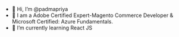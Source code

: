 - 👋 Hi, I’m @padmapriya
- 👀 I am a Adobe Certified Expert-Magento Commerce Developer & Microsoft Certified: Azure Fundamentals.
- 🌱 I’m currently learning React JS

<!---
padmapriya-varadhan/padmapriya-varadhan is a ✨ special ✨ repository because its `README.md` (this file) appears on your GitHub profile.
You can click the Preview link to take a look at your changes.
--->
